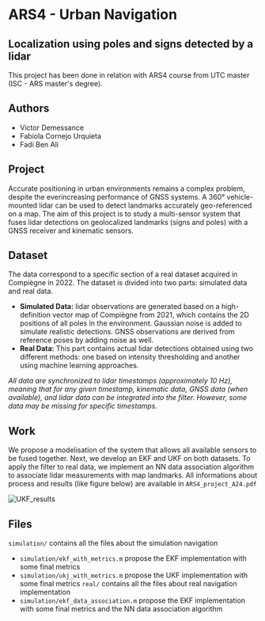 # ARS4 - Urban Navigation
## Localization using poles and signs detected by a lidar

This project has been done in relation with ARS4 course from UTC master (ISC - ARS master's degree).

## Authors
- Victor Demessance
- Fabiola Cornejo Urquieta
- Fadi Ben Ali
  
## Project

Accurate positioning in urban environments remains a complex problem, despite the everincreasing performance of GNSS systems. A 360° vehicle-mounted lidar can be used to detect landmarks accurately geo-referenced on a map. The aim of this project is to study a multi-sensor system that fuses lidar detections on geolocalized landmarks (signs and poles) with a GNSS receiver and kinematic sensors.

## Dataset 

The data correspond to a specific section of a real dataset acquired in Compiègne in 2022. The dataset is divided into two parts: simulated data and real data.

- **Simulated Data:** lidar observations are generated based on a high-definition vector map of Compiègne from 2021, which contains the 2D positions of all poles in the environment. Gaussian noise is added to simulate realistic detections. GNSS observations are derived from reference poses by adding noise as well.
- **Real Data:** This part contains actual lidar detections obtained using two different methods: one based on intensity thresholding and another using machine learning approaches. 

_All data are synchronized to lidar timestamps (approximately 10 Hz), meaning that for any given timestamp, kinematic data, GNSS data (when available), and lidar data can be integrated into the filter. However, some data may be missing for specific timestamps._

## Work 

We propose a modelisation of the system that allows all available sensors to be fused together. Next, we develop an EKF and UKF on both datasets. To apply the filter to real data, we implement an NN data association algorithm to associate lidar measurements with map landmarks. 
All informations about process and results (like figure below) are available in `ARS4_project_A24.pdf`

![UKF_results](https://github.com/user-attachments/assets/dca8d9b3-1fdb-4916-98d9-4869d32ab7d4)

## Files

`simulation/` contains all the files about the simulation navigation 
  - `simulation/ekf_with_metrics.m` propose the EKF implementation with some final metrics
  - `simulation/ukj_with_metrics.m` propose the UKF implementation with some final metrics
`real/` contains all the files about real navigation implementation
  - `simulation/ekf_data_association.m` propose the EKF implementation with some final metrics and the NN data association algorithm
